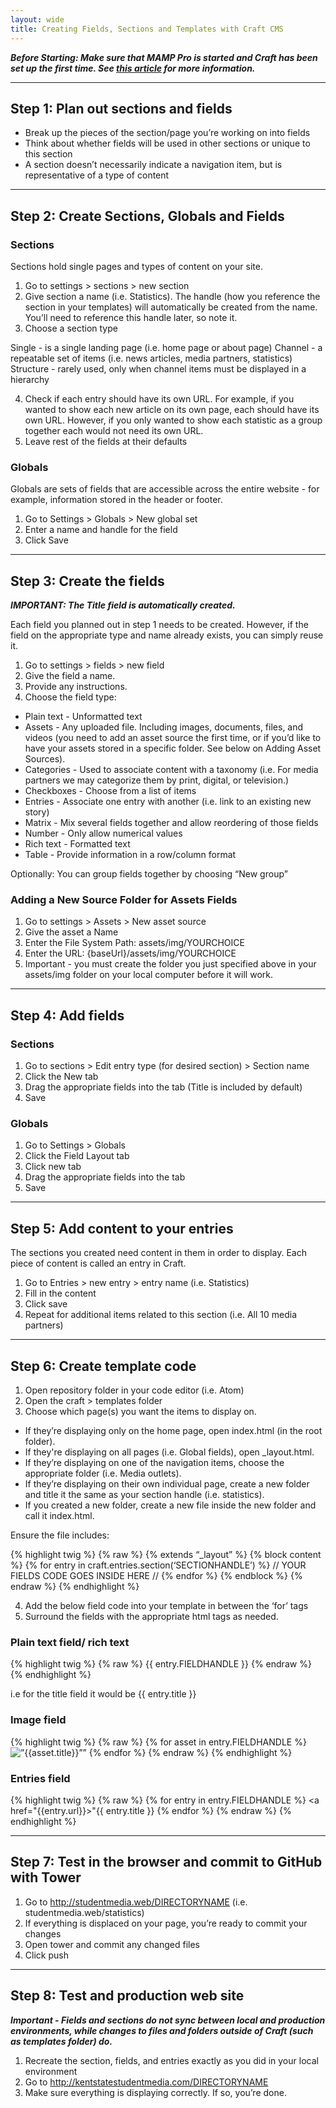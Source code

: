 ```yaml
---
layout: wide
title: Creating Fields, Sections and Templates with Craft CMS
---
```


***Before Starting: Make sure that MAMP Pro is started and Craft has been set up the first time.  See [this article](craft.html) for more information.***

----

## Step 1: Plan out sections and fields

* Break up the pieces of the section/page you’re working on into fields
* Think about whether fields will be used in other sections or unique to this section
* A section doesn’t necessarily indicate a navigation item, but is representative of a type of content

----

## Step 2: Create Sections, Globals and Fields

### Sections

Sections hold single pages and types of content on your site.  

1. Go to settings > sections > new section
2. Give section a name (i.e. Statistics).  The handle (how you reference the section in your templates) will automatically be created from the name.  You’ll need to reference this handle later, so note it.
3. Choose a section type

Single - is a single landing page (i.e. home page or about page)
Channel - a repeatable set of items (i.e. news articles, media partners, statistics)
Structure - rarely used, only when channel items must be displayed in a hierarchy

4.  Check if each entry should have its own URL. For example, if you wanted to show each new article on its own page, each should have its own URL. However, if you only wanted to show each statistic as a group together each would not need its own URL.
5.  Leave rest of the fields at their defaults

### Globals

Globals are sets of fields that are accessible across the entire website - for example, information stored in the header or footer.

1. Go to Settings > Globals > New global set
2. Enter a name and handle for the field
3. Click Save

----

## Step 3: Create the fields

***IMPORTANT:  The Title field is automatically created.***

Each field you planned out in step 1 needs to be created. However, if the field on the appropriate type and name already exists, you can simply reuse it.

1. Go to settings > fields > new field
2. Give the field a name.
3. Provide any instructions.
4. Choose the field type:

* Plain text - Unformatted text
* Assets - Any uploaded file. Including images, documents, files, and videos (you need to add an asset source the first time, or if you’d like to have your assets stored in a specific folder.  See below on Adding Asset Sources).
* Categories - Used to associate content with a taxonomy (i.e. For media partners we may categorize them by print, digital, or television.)
* Checkboxes - Choose from a list of items
* Entries - Associate one entry with another (i.e. link to an existing new story)
* Matrix - Mix several fields together and allow reordering of those fields
* Number - Only allow numerical values
* Rich text - Formatted text
* Table - Provide information in a row/column format

Optionally: You can group fields together by choosing “New group”

### Adding a New Source Folder for Assets Fields

1. Go to settings > Assets > New asset source
2. Give the asset a Name
3. Enter the File System Path: assets/img/YOURCHOICE
4. Enter the URL: {baseUrl}/assets/img/YOURCHOICE
5. Important - you must create the folder you just specified above in your assets/img folder on your local computer before it will work.

----

## Step 4: Add fields

### Sections

1. Go to sections > Edit entry type (for desired section) > Section name
2. Click the New tab
3. Drag the appropriate fields into the tab (Title is included by default)
4. Save

### Globals

1. Go to Settings > Globals
2. Click the Field Layout tab
3. Click new tab
4. Drag the appropriate fields into the tab
5. Save

----

## Step 5: Add content to your entries

The sections you created need content in them in order to display.  Each piece of content is called an entry in Craft.

1. Go to Entries > new entry > entry name (i.e. Statistics)
2. Fill in the content
3. Click save
4. Repeat for additional items related to this section (i.e. All 10 media partners)

----

## Step 6: Create template code

1. Open repository folder in your code editor (i.e. Atom)
2. Open the craft > templates folder
3. Choose which page(s) you want the items to display on.

* If they’re displaying only on the home page, open index.html (in the root folder).
* If they're displaying on all pages (i.e. Global fields), open _layout.html.
* If they’re displaying on one of the navigation items, choose the appropriate folder (i.e. Media outlets).
* If they’re displaying on their own individual page, create a new folder and title it the same as your section handle (i.e. statistics).
* If you created a new folder, create a new file inside the new folder and call it index.html.

Ensure the file includes:

{% highlight twig %}
{% raw %}
{% extends “_layout” %}
	{% block content %}
{% for entry in craft.entries.section(‘SECTIONHANDLE’) %}
	// YOUR FIELDS CODE GOES INSIDE HERE //
{% endfor %}
{% endblock %}
{% endraw %}
{% endhighlight %}

4. Add the below field code into your template in between the ‘for’ tags
5. Surround the fields with the appropriate html tags as needed.

### Plain text field/ rich text

{% highlight twig %}
{% raw %}
 {{ entry.FIELDHANDLE }}
{% endraw %}
{% endhighlight %}

i.e for the title field it would be {{ entry.title }}

### Image field

{% highlight twig %}
{% raw %}
{% for asset in entry.FIELDHANDLE %}
	<img src=”{{asset.url}}” alt=”{{asset.title}}”” />
{% endfor %}
{% endraw %}
{% endhighlight %}

### Entries field

{% highlight twig %}
{% raw %}
{% for entry in entry.FIELDHANDLE %}
	<a href="{{entry.url}}>"{{ entry.title }}</a>
{% endfor %}
{% endraw %}
{% endhighlight %}


----

## Step 7: Test in the browser and commit to GitHub with Tower

1. Go to http://studentmedia.web/DIRECTORYNAME (i.e. studentmedia.web/statistics)
2. If everything is displaced on your page, you’re ready to commit your changes
3. Open tower and commit any changed files
4. Click push

----

## Step 8: Test and production web site

***Important - Fields and sections do not sync between local and production environments, while changes to files and folders outside of Craft (such as templates folder) do.***  

1. Recreate the section, fields, and entries exactly as you did in your local environment
2. Go to http://kentstatestudentmedia.com/DIRECTORYNAME
3. Make sure everything is displaying correctly. If so, you’re done.
